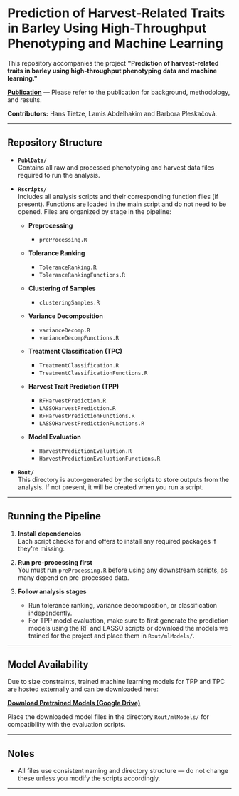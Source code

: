 # Prediction of Harvest-Related Traits in Barley Using High-Throughput Phenotyping and Machine Learning

This repository accompanies the project **"Prediction of harvest-related traits in barley using high-throughput phenotyping data and machine learning."**

**[Publication](TODO)** — Please refer to the publication for background, methodology, and results.

**Contributors:** Hans Tietze, Lamis Abdelhakim and Barbora Pleskačová.

---

## Repository Structure

- **`PublData/`**  
  Contains all raw and processed phenotyping and harvest data files required to run the analysis.

- **`Rscripts/`**  
  Includes all analysis scripts and their corresponding function files (if present). Functions are loaded in the main script and do not need to be opened. Files are organized by stage in the pipeline:

  - **Preprocessing**  
    - `preProcessing.R`

  - **Tolerance Ranking**  
    - `ToleranceRanking.R`  
    - `ToleranceRankingFunctions.R`

  - **Clustering of Samples**  
    - `clusteringSamples.R`

  - **Variance Decomposition**  
    - `varianceDecomp.R`  
    - `varianceDecompFunctions.R`

  - **Treatment Classification (TPC)**  
    - `TreatmentClassification.R`  
    - `TreatmentClassificationFunctions.R`

  - **Harvest Trait Prediction (TPP)**  
    - `RFHarvestPrediction.R`  
    - `LASSOHarvestPrediction.R`  
    - `RFHarvestPredictionFunctions.R`  
    - `LASSOHarvestPredictionFunctions.R`

  - **Model Evaluation**  
    - `HarvestPredictionEvaluation.R`  
    - `HarvestPredictionEvaluationFunctions.R`

- **`Rout/`**  
  This directory is auto-generated by the scripts to store outputs from the analysis. If not present, it will be created when you run a script.

---

## Running the Pipeline

1. **Install dependencies**  
   Each script checks for and offers to install any required packages if they're missing.

2. **Run pre-processing first**  
   You must run `preProcessing.R` before using any downstream scripts, as many depend on pre-processed data.

3. **Follow analysis stages**  
   - Run tolerance ranking, variance decomposition, or classification independently.
   - For TPP model evaluation, make sure to first generate the prediction models using the RF and LASSO scripts or download the models we trained for the project and place them in `Rout/mlModels/`.

---

## Model Availability

Due to size constraints, trained machine learning models for TPP and TPC are hosted externally and can be downloaded here:

**[Download Pretrained Models (Google Drive)](https://drive.google.com/drive/folders/1n1tJrRs1ut-vltn8wqGUT2DSloA8HgIp?usp=sharing)**

Place the downloaded model files in the directory `Rout/mlModels/` for compatibility with the evaluation scripts.

---

## Notes

- All files use consistent naming and directory structure — do not change these unless you modify the scripts accordingly.

---
